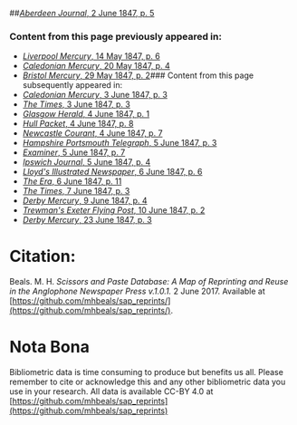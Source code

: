 ##[*Aberdeen Journal*, 2 June 1847, p. 5](https://mhbeals.github.io/sap_html/Aberdeen-Journal/Aberdeen-Journal-2-June-1847-p-5)

### Content from this page previously appeared in:
+ [*Liverpool Mercury*, 14 May 1847, p. 6](https://mhbeals.github.io/sap_html/Liverpool-Mercury/Liverpool-Mercury-14-May-1847-p-6)
+ [*Caledonian Mercury*, 20 May 1847, p. 4](https://mhbeals.github.io/sap_html/Caledonian-Mercury/Caledonian-Mercury-20-May-1847-p-4)
+ [*Bristol Mercury*, 29 May 1847, p. 2](https://mhbeals.github.io/sap_html/Bristol-Mercury/Bristol-Mercury-29-May-1847-p-2)### Content from this page subsequently appeared in:
+ [*Caledonian Mercury*, 3 June 1847, p. 3](https://mhbeals.github.io/sap_html/Caledonian-Mercury/Caledonian-Mercury-3-June-1847-p-3)
+ [*The Times*, 3 June 1847, p. 3](https://mhbeals.github.io/sap_html/The-Times/The-Times-3-June-1847-p-3)
+ [*Glasgow Herald*, 4 June 1847, p. 1](https://mhbeals.github.io/sap_html/Glasgow-Herald/Glasgow-Herald-4-June-1847-p-1)
+ [*Hull Packet*, 4 June 1847, p. 8](https://mhbeals.github.io/sap_html/Hull-Packet/Hull-Packet-4-June-1847-p-8)
+ [*Newcastle Courant*, 4 June 1847, p. 7](https://mhbeals.github.io/sap_html/Newcastle-Courant/Newcastle-Courant-4-June-1847-p-7)
+ [*Hampshire Portsmouth Telegraph*, 5 June 1847, p. 3](https://mhbeals.github.io/sap_html/Hampshire-Portsmouth-Telegraph/Hampshire-Portsmouth-Telegraph-5-June-1847-p-3)
+ [*Examiner*, 5 June 1847, p. 7](https://mhbeals.github.io/sap_html/Examiner/Examiner-5-June-1847-p-7)
+ [*Ipswich Journal*, 5 June 1847, p. 4](https://mhbeals.github.io/sap_html/Ipswich-Journal/Ipswich-Journal-5-June-1847-p-4)
+ [*Lloyd's Illustrated Newspaper*, 6 June 1847, p. 6](https://mhbeals.github.io/sap_html/Lloyd's-Illustrated-Newspaper/Lloyd's-Illustrated-Newspaper-6-June-1847-p-6)
+ [*The Era*, 6 June 1847, p. 11](https://mhbeals.github.io/sap_html/The-Era/The-Era-6-June-1847-p-11)
+ [*The Times*, 7 June 1847, p. 3](https://mhbeals.github.io/sap_html/The-Times/The-Times-7-June-1847-p-3)
+ [*Derby Mercury*, 9 June 1847, p. 4](https://mhbeals.github.io/sap_html/Derby-Mercury/Derby-Mercury-9-June-1847-p-4)
+ [*Trewman's Exeter Flying Post*, 10 June 1847, p. 2](https://mhbeals.github.io/sap_html/Trewman's-Exeter-Flying-Post/Trewman's-Exeter-Flying-Post-10-June-1847-p-2)
+ [*Derby Mercury*, 23 June 1847, p. 3](https://mhbeals.github.io/sap_html/Derby-Mercury/Derby-Mercury-23-June-1847-p-3)
                    
# Citation: 

Beals. M. H. *Scissors and Paste Database: A Map of Reprinting and Reuse in the Anglophone Newspaper Press v.1.0.1.* 2 June 2017. Available at [https://github.com/mhbeals/sap_reprints/](https://github.com/mhbeals/sap_reprints/). 
                    
# Nota Bona

Bibliometric data is time consuming to produce but benefits us all. Please remember to cite or acknowledge this and any other bibliometric data you use in your research. All data is available CC-BY 4.0 at [https://github.com/mhbeals/sap_reprints](https://github.com/mhbeals/sap_reprints)